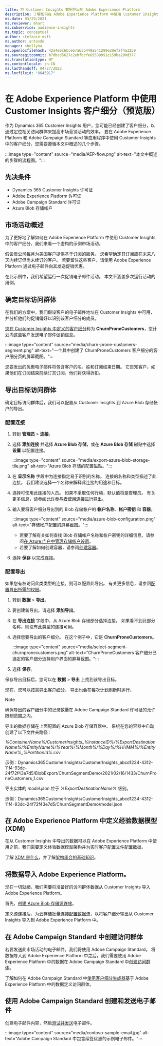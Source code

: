 ```yaml
---
title: 将 Customer Insights 数据导出到 Adobe Experience Platform
description: 了解如何在 Adobe Experience Platform 中使用 Customer Insights 客户细分。
ms.date: 03/29/2021
ms.reviewer: mhart
ms.subservice: audience-insights
ms.topic: conceptual
author: stefanie-msft
ms.author: antando
manager: shellyha
ms.openlocfilehash: 42a4e0c6bce67a63b449a541299620ef2f4a3259
ms.sourcegitcommit: b7dbcd5627c2ebfbcfe65589991c159ba290d377
ms.translationtype: HT
ms.contentlocale: zh-CN
ms.lasthandoff: 04/27/2022
ms.locfileid: "8645917"
---
```

# <a name="use-customer-insights-segments-in-adobe-experience-platform-preview"></a>在 Adobe Experience Platform 中使用 Customer Insights 客户细分（预览版）

作为 Dynamics 365 Customer Insights 用户，您可能已经创建了客户细分，以通过定位相关访问群体来提高市场营销活动的效率。 要在 Adobe Experience Platform 和 Adobe Campaign Standard 等应用程序中使用 Customer Insights 中的客户细分，您需要遵循本文中概述的几个步骤。

:::image type="content" source="media/AEP-flow.png" alt-text="本文中概述的步骤的流程图。":::

## <a name="prerequisites"></a>先决条件

-   Dynamics 365 Customer Insights 许可证
-   Adobe Experience Platform 许可证
-   Adobe Campaign Standard 许可证
-   Azure Blob 存储帐户

## <a name="campaign-overview"></a>市场活动概述

为了更好地了解如何在 Adobe Experience Platform 中使用 Customer Insights 中的客户细分，我们来看一个虚构的示例市场活动。

假设贵公司每月为美国客户提供基于订阅的服务。 您希望确定其订阅应在未来八天内续订但尚未续订的客户。 若要留住这些客户，请使用 Adobe Experience Platform 通过电子邮件向其发送促销优惠。

在此示例中，我们希望运行一次促销电子邮件活动。 本文不涵盖多次运行活动的用例。

## <a name="identify-your-target-audience"></a>确定目标访问群体

在我们的方案中，我们假设客户的电子邮件地址在 Customer Insights 中可用，并分析他们的促销偏好以识别该客户细分的成员。

[您在 Customer Insights 中定义的客户细分](segments.md)称为 **ChurnProneCustomers**，您计划向这些客户发送电子邮件促销信息。

:::image type="content" source="media/churn-prone-customers-segment.png" alt-text="一个其中创建了 ChurnProneCustomers 客户细分的客户细分页的屏幕截图。":::

您要发出的优惠电子邮件将包含客户的名、姓和订阅结束日期。 它告知客户，如果他们在订阅结束前续订其订阅，他们将获得折扣。

## <a name="export-your-target-audience"></a>导出目标访问群体

确定目标访问群体后，我们可以配置从 Customer Insights 到 Azure Blob 存储帐户的导出。

### <a name="configure-a-connection"></a>配置连接

1. 转到 **管理员** > **连接**。

1. 选择 **添加连接** 并选择 **Azure Blob 存储**，或在 **Azure Blob 存储** 磁贴中选择 **设置** 以配置连接。

   :::image type="content" source="media/export-azure-blob-storage-tile.png" alt-text="Azure Blob 存储的配置磁贴。"::: 

1. 在 **显示名称** 字段中为连接指定易于识别的名称。 连接的名称和类型描述了此连接。 我们建议选择一个名称来解释此连接的用途和目标。

1. 选择可使用此连接的人员。 如果不采取任何行动，默认值将是管理员。 有关更多信息，请参阅[允许参与者使用连接进行导出](connections.md#allow-contributors-to-use-a-connection-for-exports)。

1. 输入要将客户细分导出到的 Blob 存储帐户的 **帐户名称**、**帐户密钥** 和 **容器**。  
      
   :::image type="content" source="media/azure-blob-configuration.png" alt-text="存储帐户配置的屏幕截图。"::: 
   
    - 若要了解有关如何查找 Blob 存储帐户名称和帐户密钥的详细信息，请参阅[在 Azure 门户中管理存储帐户设置](/azure/storage/common/storage-account-manage)。
    - 若要了解如何创建容器，请参阅[创建容器](/azure/storage/blobs/storage-quickstart-blobs-portal#create-a-container)。

1. 选择 **保存** 以完成连接。 

### <a name="configure-an-export"></a>配置导出

如果您有权访问此类类型的连接，则可以配置此导出。 有关更多信息，请参阅[配置导出所需的权限](export-destinations.md#set-up-a-new-export)。

1. 转到 **数据** > **导出**。

1. 要创建新导出，请选择 **添加导出**。

1. 在 **导出连接** 字段中，从 Azure Blob 存储部分选择连接。 如果看不到此部分名称，则没有此类型的连接可用。

1. 选择您要导出的客户细分。 在这个例子中，它是 **ChurnProneCustomers**。

   :::image type="content" source="media/select-segment-churnpronecustomers.png" alt-text="ChurnProneCustomers 客户细分已选定的客户细分选择用户界面的屏幕截图。":::

1. 选择 **保存**。

保存导出目标后，您可以在 **数据** > **导出** 上找到该导出目标。

现在，您可以[按需导出客户细分](export-destinations.md#run-exports-on-demand)。 导出也会在每次[计划刷新](system.md)时运行。

> [!NOTE]
> 确保导出的客户细分中的记录数量在 Adobe Campaign Standard 许可证的允许限制范围之内。

导出的数据存储在上面配置的 Azure Blob 存储容器中。 系统在您的容器中自动创建了以下文件夹路径：

*%ContainerName%/CustomerInsights_%instanceID%/%ExportDestinationName%/%EntityName%/%Year%/%Month%/%Day%/%HHMM%/%EntityName%_%PartitionId%.csv*

示例：Dynamics365CustomerInsights/CustomerInsights_abcd1234-4312-11f4-93dc-24f72f43e7d5/BlobExport/ChurnSegmentDemo/2021/02/16/1433/ChurnProneCustomers_1.csv

导出实体的 *model.json* 位于 *%ExportDestinationName%* 级别。

示例：Dynamics365CustomerInsights/CustomerInsights_abcd1234-4312-11f4-93dc-24f72f43e7d5/ChurnSegmentDemo/model.json

## <a name="define-experience-data-model-xdm-in-adobe-experience-platform"></a>在 Adobe Experience Platform 中定义经验数据模型 (XDM)

在从 Customer Insights 中导出的数据可以在 Adobe Experience Platform 中使用之前，我们需要定义体验数据模型架构并[为实时客户配置文件配置数据](https://experienceleague.adobe.com/docs/experience-platform/profile/tutorials/dataset-configuration.html#tutorials)。

了解 [XDM 是什么](https://experienceleague.adobe.com/docs/experience-platform/xdm/home.html)，并了解[架构组合的基础知识](https://experienceleague.adobe.com/docs/experience-platform/xdm/schema/composition.html#schema)。

## <a name="import-data-into-adobe-experience-platform"></a>将数据导入 Adobe Experience Platform。

现在一切就绪，我们需要将准备好的访问群体数据从 Customer Insights 导入 Adobe Experience Platform。

首先，[创建 Azure Blob 存储源连接](https://experienceleague.adobe.com/docs/experience-platform/sources/ui-tutorials/create/cloud-storage/blob.html#getting-started)。    

定义源连接后，为云存储批量连接[配置数据流](https://experienceleague.adobe.com/docs/experience-platform/sources/ui-tutorials/dataflow/cloud-storage.html#ui-tutorials)，以将客户细分输出从 Customer Insights 导入到 Adobe Experience Platform 中。

## <a name="create-an-audience-in-adobe-campaign-standard"></a>在 Adobe Campaign Standard 中创建访问群体

若要发送此市场活动的电子邮件，我们将使用 Adobe Campaign Standard。 将数据导入到 Adobe Experience Platform 中之后，我们需要使用 Adobe Experience Platform 中的数据在 Adobe Campaign Standard 中[创建访问群体](https://experienceleague.adobe.com/docs/campaign-standard/using/profiles-and-audiences/get-started-profiles-and-audiences.html#permission)。


了解如何在  Adobe Campaign Standard 中[使用客户细分生成器](https://experienceleague.adobe.com/docs/campaign-standard/using/integrating-with-adobe-cloud/adobe-experience-platform/audience-destinations/aep-using-segment-builder.html)基于 Adobe Experience Platform 中的数据定义访问群体。

## <a name="create-and-send-the-email-using-adobe-campaign-standard"></a>使用 Adobe Campaign Standard 创建和发送电子邮件

创建电子邮件内容，然后[测试并发送](https://experienceleague.adobe.com/docs/campaign-standard/using/testing-and-sending/get-started-sending-messages.html#preparing-and-testing-messages)电子邮件。

:::image type="content" source="media/contoso-sample-email.jpg" alt-text="Adobe Campaign Standard 中包含续签优惠的示例电子邮件。":::
